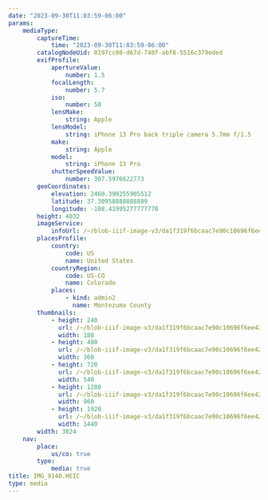 ```yaml
---
date: "2023-09-30T11:03:59-06:00"
params:
    mediaType:
        captureTime:
            time: "2023-09-30T11:03:59-06:00"
        catalogNodeUid: 0197cc00-d67d-740f-abf8-5516c379eded
        exifProfile:
            apertureValue:
                number: 1.5
            focalLength:
                number: 5.7
            iso:
                number: 50
            lensMake:
                string: Apple
            lensModel:
                string: iPhone 13 Pro back triple camera 5.7mm f/1.5
            make:
                string: Apple
            model:
                string: iPhone 13 Pro
            shutterSpeedValue:
                number: 307.5976622773
        geoCoordinates:
            elevation: 2460.390255905512
            latitude: 37.30958888888889
            longitude: -108.41995277777778
        height: 4032
        imageService:
            infoUrl: /~/blob-iiif-image-v3/da1f319f6bcaac7e90c10696f6ee427dfbd796c56a3bf12ce9a07f925050eb60/info.json
        placesProfile:
            country:
                code: US
                name: United States
            countryRegion:
                code: US-CO
                name: Colorado
            places:
                - kind: admin2
                  name: Montezuma County
        thumbnails:
            - height: 240
              url: /~/blob-iiif-image-v3/da1f319f6bcaac7e90c10696f6ee427dfbd796c56a3bf12ce9a07f925050eb60/full/180%2C240/0/default.jpg
              width: 180
            - height: 480
              url: /~/blob-iiif-image-v3/da1f319f6bcaac7e90c10696f6ee427dfbd796c56a3bf12ce9a07f925050eb60/full/360%2C480/0/default.jpg
              width: 360
            - height: 720
              url: /~/blob-iiif-image-v3/da1f319f6bcaac7e90c10696f6ee427dfbd796c56a3bf12ce9a07f925050eb60/full/540%2C720/0/default.jpg
              width: 540
            - height: 1280
              url: /~/blob-iiif-image-v3/da1f319f6bcaac7e90c10696f6ee427dfbd796c56a3bf12ce9a07f925050eb60/full/960%2C1280/0/default.jpg
              width: 960
            - height: 1920
              url: /~/blob-iiif-image-v3/da1f319f6bcaac7e90c10696f6ee427dfbd796c56a3bf12ce9a07f925050eb60/full/1440%2C1920/0/default.jpg
              width: 1440
        width: 3024
    nav:
        place:
            us/co: true
        type:
            media: true
title: IMG_9140.HEIC
type: media
---
```

